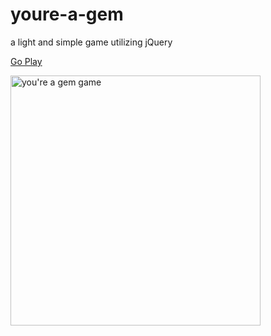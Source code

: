 # youre-a-gem
a light and simple game utilizing jQuery

<a href="https://jacquewhite.github.io/youre-a-gem/">Go Play</a>

<img src="https://s3.us-east-2.amazonaws.com/jcw.github/Screen+Shot+2017-11-09+at+1.24.32+AM.png" alt="you're a gem game" height="400px"/>
